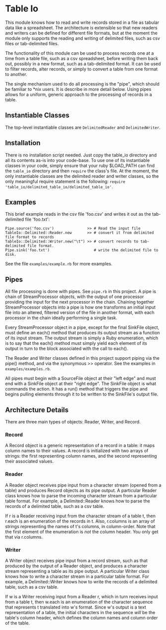 # Table Io
This module knows how to read and write records stored in a file as tabular data like a spreadsheet.
The architecture is extensible so that new readers and writers can be defined for different file formats,
but at the moment the module only supports the reading and writing of delimited files, such as csv files
or tab-delimited files.

The functionality of this module can be used to process records one at a time from a table file,
such as a csv spreadsheet, before writing them back out, possibly in a new format, such as a tab-delimited
format. It can be used to filter records, alter records, or simply to convert a table from
one format to another.

The single mechanism used to do all processing is the "pipe", which should be familiar to *nix users. It is
describe in more detail below. Using pipes allows for a uniform, generic approach to the processing of
records in a table.


## Instantiable Classes
The top-level instantiable classes are `DelimitedReader` and `DelimitedWriter`.


## Installation
There is no installation script needed. Just copy the table_io directory and all its contents as-is
into your code-base. To use one of its instantiable classes in your code, simply ensure that your ruby $LOAD_PATH
can find the `table_io` directory and then `require` the class's file. At the moment, the only instantiable
classes are the delimited reader and writer classes, so the only meaningful require statement
is the following: `require 'table_io/delimited_table_io/delimited_table_io'`.


## Examples
This brief example reads in the csv file 'foo.csv' and writes it out as the tab-delimited file
'foo.txt':

    Pipe.source('foo.csv')               >> # Read the input file
    TableIo::Delimited::Reader.new       >> # convert it from delimited file format to records
    TableIo::Delimited::Writer.new("\t") >> # convert records to tab-delimited file format.
    Pipe.sink('foo.txt')                    # write the delimited file to disk.

See the file `examples/example.rb` for more examples.


## Pipes
All file processing is done with pipes. See `pipe.rb` in this project.
A pipe is chain of StreamProcessor objects, with the output of one processor
providing the input for the next processor in the chain.
Chaining together StreamProcessor objects into a pipe is how one transforms
an initial input file into an altered, filtered version of the file in another format, with each processor
in the chain ideally performing a single task.

Every StreamProcessor object in a pipe, except for the final SinkFile object, must define an each() method
that produces its output stream as a function of its input stream. The output stream is simply a Ruby enumeration,
which is to say that the each() method must simply yield each element of its output in turn to the block associated
with the call to each().

The Reader and Writer classes defined in this project support piping via the pipe() method,
and via the synonymous >> operator.
See the examples in `examples/examples.rb`.

All pipes must begin with a SourceFile object at their "left edge" and must end with a SinkFile object
at their "right edge". The SinkFile object is what commands the action. It has a run() method that
triggers the pipe and begins pulling elements through it to be written to the SinkFile's output file.



## Architecture Details

There are three main types of objects: Reader, Writer, and Record.

### Record
A Record object is a generic representation of a record in a table: it maps column names to their values.
A record is initialized with two arrays of strings: the first representing column names, and the second representing
their associated values.

### Reader
A Reader object receives pipe input from a character stream (opened from a table) and produces
Record objects as its pipe output. A particular Reader class knows how
to parse the incoming character stream from a particular table format. For example, a Delimited::Reader knows
how to parse the records of a delimited table, such as a csv table.

If r is a Reader receiving input from the character stream of a table t,
then r.each is an enumeration of the records in t.
Also, r.columns is an array of strings representing the names of t's columns, in column-order.
Note that the first element of the enumeration is *not* the column header.
You only get that via r.columns.

### Writer
A Writer object receives pipe input from a record stream, such as that produced by the output
of a Reader object, and produces a character stream representing a table as its pipe output.
A particular Writer class knows how to write a character stream in a particular table format.
For example, a Delimited::Writer knows how to write the records of a delimited table, such as a csv table.

If w is a Writer receiving input from a Reader r, which in turn receives input from a table t,
then w.each is an enumeration of the character sequence that represents t translated into w's format.
   Since w's output is a text representation of a table, the initial characters in the sequence *will*
be the table's column header, which defines the column names and column order of the table.

